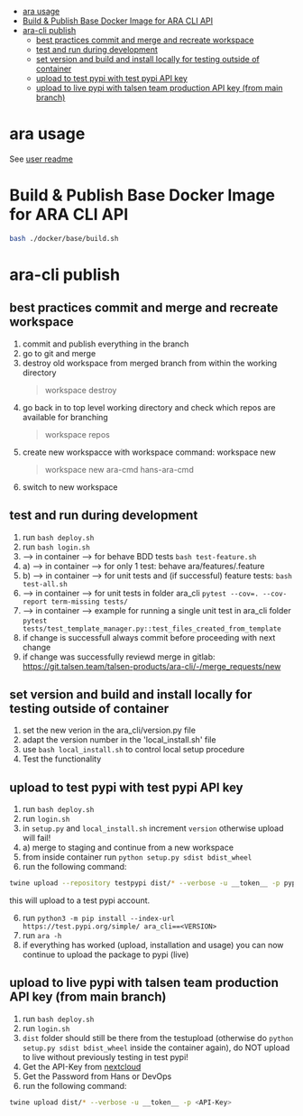 - [ara usage](#ara-usage)
- [Build \& Publish Base Docker Image for ARA CLI API](#build--publish-base-docker-image-for-ara-cli-api)
- [ara-cli publish](#ara-cli-publish)
  - [best practices commit and merge and recreate workspace](#best-practices-commit-and-merge-and-recreate-workspace)
  - [test and run during development](#test-and-run-during-development)
  - [set version and build and install locally for testing outside of container](#set-version-and-build-and-install-locally-for-testing-outside-of-container)
  - [upload to test pypi with test pypi API key](#upload-to-test-pypi-with-test-pypi-api-key)
  - [upload to live pypi with talsen team production API key (from main branch)](#upload-to-live-pypi-with-talsen-team-production-api-key-from-main-branch)

# ara usage 
See [user readme](docs/README.md)

# Build & Publish Base Docker Image for ARA CLI API

```bash
bash ./docker/base/build.sh
```

# ara-cli publish
## best practices commit and merge and recreate workspace
1. commit and publish everything in the branch
2. go to git and merge
3. destroy old workspace from merged branch from within the working directory
   > workspace destroy
4. go back in to top level working directory and check which repos are available for branching
   > workspace repos
5. create new workspacce with workspace command: workspace new <repo> <new-workspace-name>
   > workspace new ara-cmd hans-ara-cmd
6. switch to new workspace 
   
## test and run during development
1. run `bash deploy.sh`
2. run `bash login.sh`
3. --> in container --> for behave BDD tests `bash test-feature.sh` 
3. a) --> in container --> for only 1 test: behave ara/features/<name>.feature
3. b) --> in container --> for unit tests and (if successful) feature tests: `bash test-all.sh` 
4. --> in container --> for unit tests in folder ara_cli `pytest --cov=. --cov-report term-missing tests/ `
5. --> in container --> example for running a single unit test in ara_cli folder `pytest tests/test_template_manager.py::test_files_created_from_template`
6. if change is successfull always commit before proceeding with next change
7. if change was successfully reviewd merge in gitlab: https://git.talsen.team/talsen-products/ara-cli/-/merge_requests/new

## set version and build and install locally for testing outside of container
1. set the new verion in the ara_cli/version.py file
2. adapt the version number in the 'local_install.sh' file
3. use `bash local_install.sh` to control local setup procedure
4. Test the functionality

## upload to test pypi with test pypi API key
1. run `bash deploy.sh`
2. run `login.sh`
3. in `setup.py` and `local_install.sh` increment `version` otherwise upload will fail! 
3. a) merge to staging and continue from a new workspace
4. from inside container run `python setup.py sdist bdist_wheel`
5. run the following command: 

```bash
twine upload --repository testpypi dist/* --verbose -u __token__ -p pypi-AgENdGVzdC5weXBpLm9yZwIkZGI5YzUyZTUtNDhjMy00NmI3LTgxNmMtY2QwMTRjYjZmZjlmAAIqWzMsImM3ZTM0MDRmLWU1MzUtNDliMi05ZDhiLWQ0NGUyNzlmYTU0MiJdAAAGID-dX7aQZZimTyUQeKPzbP0TlqMEpLQlzRW7VJr1JKab
```

this will upload to a test pypi account.


6. run `python3 -m pip install --index-url https://test.pypi.org/simple/ ara_cli==<VERSION>`
7. run `ara -h`
8. if everything has worked (upload, installation and usage) you can now continue to upload the package to pypi (live)


## upload to live pypi with talsen team production API key (from main branch)
1. run `bash deploy.sh`
2. run `login.sh`
3. `dist` folder should still be there from the testupload (otherwise do `python setup.py sdist bdist_wheel` inside the container again), do NOT upload to live without previously testing in test pypi!
4. Get the API-Key from [nextcloud](https://cloud.talsen.team/apps/keeweb/?open=%2Finfrastructure%2Fpublic-services%2Fapi-keys.kdbx)
5. Get the Password from Hans or DevOps
6. run the following command: 
```bash
twine upload dist/* --verbose -u __token__ -p <API-Key>
``` 